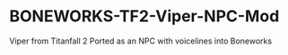 # BONEWORKS-TF2-Viper-NPC-Mod
Viper from Titanfall 2 Ported as an NPC with voicelines into Boneworks
